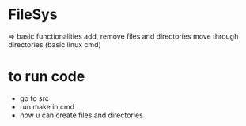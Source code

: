 # FileSys
=> basic functionalities
    add, remove files and directories
    move through directories (basic linux cmd)   

# to run code
  - go to src
  - run make in cmd
  - now u can create files and directories 
